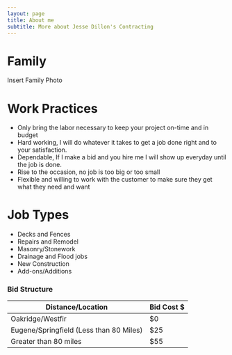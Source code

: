 ```yaml
---
layout: page
title: About me
subtitle: More about Jesse Dillon's Contracting
---
```

# Family
Insert Family Photo

# Work Practices
+ Only bring the labor necessary to keep your project on-time and in budget
+ Hard working, I will do whatever it takes to get a job done right and to your satisfaction.
+ Dependable, If I make a bid and you hire me I will show up everyday until the job is done.
+ Rise to the occasion, no job is too big or too small
+ Flexible and willing to work with the customer to make sure they get what they need and want

# Job Types
+ Decks and Fences
+ Repairs and Remodel
+ Masonry/Stonework
+ Drainage and Flood jobs
+ New Construction
+ Add-ons/Additions

### Bid Structure

|Distance/Location     |      Bid Cost $ |  
--- | --- 
Oakridge/Westfir | $0 |
Eugene/Springfield (Less than 80 Miles) | $25 |
Greater than 80 miles | $55 |

